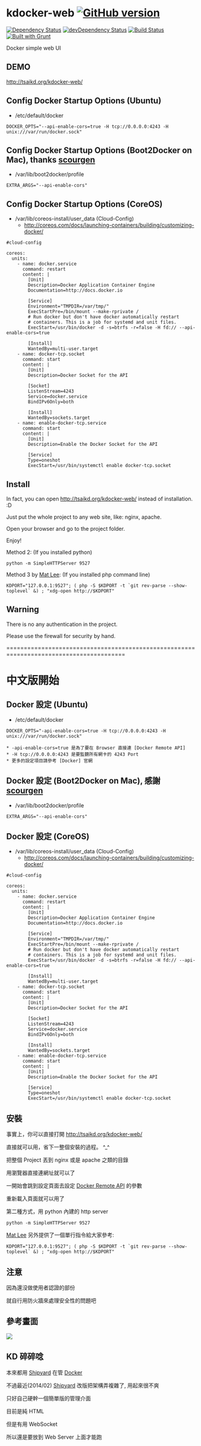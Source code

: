 kdocker-web [![GitHub version](https://badge.fury.io/gh/tsaikd%2Fkdocker-web.png)](http://badge.fury.io/gh/tsaikd%2Fkdocker-web)
===========
[![Dependency Status](https://david-dm.org/tsaikd/kdocker-web.png)](https://david-dm.org/tsaikd/kdocker-web)
[![devDependency Status](https://david-dm.org/tsaikd/kdocker-web/dev-status.png)](https://david-dm.org/tsaikd/kdocker-web#info=devDependencies)
[![Build Status](https://travis-ci.org/tsaikd/kdocker-web.png)](https://travis-ci.org/tsaikd/kdocker-web)
[![Built with Grunt](https://cdn.gruntjs.com/builtwith.png)](http://gruntjs.com/)

Docker simple web UI

[Shipyard]: https://github.com/shipyard/shipyard
[Docker]: https://www.docker.io/
[Docker Remote API]: http://docs.docker.io/en/latest/reference/api/docker_remote_api/
[Mat Lee]: http://www.hackingthursday.org/user:matlinuxer2

## DEMO

http://tsaikd.org/kdocker-web/

## Config Docker Startup Options (Ubuntu)

* /etc/default/docker

```
DOCKER_OPTS="--api-enable-cors=true -H tcp://0.0.0.0:4243 -H unix:///var/run/docker.sock"
```

## Config Docker Startup Options (Boot2Docker on Mac), thanks [scourgen](https://github.com/tsaikd/kdocker-web/issues/2)

* /var/lib/boot2docker/profile

```
EXTRA_ARGS="--api-enable-cors"
```

## Config Docker Startup Options (CoreOS)

* /var/lib/coreos-install/user_data (Cloud-Config)
	* http://coreos.com/docs/launching-containers/building/customizing-docker/

```
#cloud-config

coreos:
  units:
    - name: docker.service
      command: restart
      content: |
        [Unit]
        Description=Docker Application Container Engine
        Documentation=http://docs.docker.io

        [Service]
        Environment="TMPDIR=/var/tmp/"
        ExecStartPre=/bin/mount --make-rprivate /
        # Run docker but don't have docker automatically restart
        # containers. This is a job for systemd and unit files.
        ExecStart=/usr/bin/docker -d -s=btrfs -r=false -H fd:// --api-enable-cors=true

        [Install]
        WantedBy=multi-user.target
    - name: docker-tcp.socket
      command: start
      content: |
        [Unit]
        Description=Docker Socket for the API

        [Socket]
        ListenStream=4243
        Service=docker.service
        BindIPv6Only=both

        [Install]
        WantedBy=sockets.target
    - name: enable-docker-tcp.service
      command: start
      content: |
        [Unit]
        Description=Enable the Docker Socket for the API

        [Service]
        Type=oneshot
        ExecStart=/usr/bin/systemctl enable docker-tcp.socket
```

## Install

In fact, you can open http://tsaikd.org/kdocker-web/ instead of installation. :D

Just put the whole project to any web site, like: nginx, apache.

Open your browser and go to the project folder.

Enjoy!

Method 2: (If you installed python)

```
python -m SimpleHTTPServer 9527
```

Method 3 by [Mat Lee]: (If you installed php command line)

```
KDPORT="127.0.0.1:9527"; ( php -S $KDPORT -t `git rev-parse --show-toplevel` &) ; "xdg-open http://$KDPORT"
```

## Warning

There is no any authentication in the project.

Please use the firewall for security by hand.

========================================================================================
# 中文版開始

## Docker 設定 (Ubuntu)

* /etc/default/docker

```
DOCKER_OPTS="-api-enable-cors=true -H tcp://0.0.0.0:4243 -H unix:///var/run/docker.sock"
```

	* -api-enable-cors=true 是為了要在 Browser 直接連 [Docker Remote API]
	* -H tcp://0.0.0.0:4243 是要監聽所有網卡的 4243 Port
	* 更多的設定項目請參考 [Docker] 官網

## Docker 設定 (Boot2Docker on Mac), 感謝 [scourgen](https://github.com/tsaikd/kdocker-web/issues/2)

* /var/lib/boot2docker/profile

```
EXTRA_ARGS="--api-enable-cors"
```

## Docker 設定 (CoreOS)

* /var/lib/coreos-install/user_data (Cloud-Config)
	* http://coreos.com/docs/launching-containers/building/customizing-docker/

```
#cloud-config

coreos:
  units:
    - name: docker.service
      command: restart
      content: |
        [Unit]
        Description=Docker Application Container Engine
        Documentation=http://docs.docker.io

        [Service]
        Environment="TMPDIR=/var/tmp/"
        ExecStartPre=/bin/mount --make-rprivate /
        # Run docker but don't have docker automatically restart
        # containers. This is a job for systemd and unit files.
        ExecStart=/usr/bin/docker -d -s=btrfs -r=false -H fd:// --api-enable-cors=true

        [Install]
        WantedBy=multi-user.target
    - name: docker-tcp.socket
      command: start
      content: |
        [Unit]
        Description=Docker Socket for the API

        [Socket]
        ListenStream=4243
        Service=docker.service
        BindIPv6Only=both

        [Install]
        WantedBy=sockets.target
    - name: enable-docker-tcp.service
      command: start
      content: |
        [Unit]
        Description=Enable the Docker Socket for the API

        [Service]
        Type=oneshot
        ExecStart=/usr/bin/systemctl enable docker-tcp.socket
```

## 安裝

事實上，你可以直接打開 http://tsaikd.org/kdocker-web/

直接就可以用，省下一整個安裝的過程。 ^_^

把整個 Project 丟到 nginx 或是 apache 之類的目錄

用瀏覽器直接連網址就可以了

一開始會跳到設定頁面去設定 [Docker Remote API] 的參數

重新載入頁面就可以用了

第二種方式，用 python 內建的 http server

```
python -m SimpleHTTPServer 9527
```

[Mat Lee] 另外提供了一個單行指令給大家參考:

```
KDPORT="127.0.0.1:9527"; ( php -S $KDPORT -t `git rev-parse --show-toplevel` &) ; "xdg-open http://$KDPORT"
```

## 注意

因為還沒做使用者認證的部份

就自行用防火牆來處理安全性的問題吧

## 參考畫面

![](kdocker-web.png)

## KD 碎碎唸

本來都用 [Shipyard] 在管 [Docker]

不過最近(2014/02) [Shipyard] 改版把架構弄複雜了, 用起來很不爽

只好自己硬幹一個簡單版的管理介面

目前是純 HTML

但是有用 WebSocket

所以還是要放到 Web Server 上面才能跑
